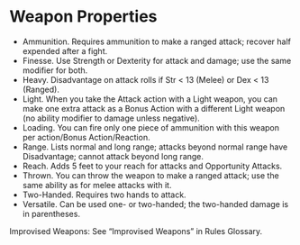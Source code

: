 # Weapon Properties

- Ammunition. Requires ammunition to make a ranged attack; recover half expended after a fight.
- Finesse. Use Strength or Dexterity for attack and damage; use the same modifier for both.
- Heavy. Disadvantage on attack rolls if Str < 13 (Melee) or Dex < 13 (Ranged).
- Light. When you take the Attack action with a Light weapon, you can make one extra attack as a Bonus Action with a different Light weapon (no ability modifier to damage unless negative).
- Loading. You can fire only one piece of ammunition with this weapon per action/Bonus Action/Reaction.
- Range. Lists normal and long range; attacks beyond normal range have Disadvantage; cannot attack beyond long range.
- Reach. Adds 5 feet to your reach for attacks and Opportunity Attacks.
- Thrown. You can throw the weapon to make a ranged attack; use the same ability as for melee attacks with it.
- Two-Handed. Requires two hands to attack.
- Versatile. Can be used one- or two-handed; the two-handed damage is in parentheses.

Improvised Weapons: See “Improvised Weapons” in Rules Glossary.
